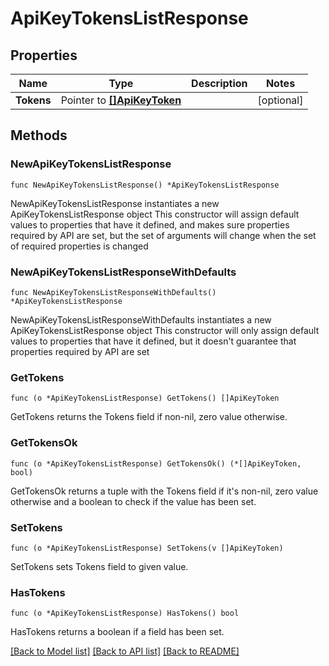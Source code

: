# ApiKeyTokensListResponse

## Properties

Name | Type | Description | Notes
------------ | ------------- | ------------- | -------------
**Tokens** | Pointer to [**[]ApiKeyToken**](ApiKeyToken.md) |  | [optional] 

## Methods

### NewApiKeyTokensListResponse

`func NewApiKeyTokensListResponse() *ApiKeyTokensListResponse`

NewApiKeyTokensListResponse instantiates a new ApiKeyTokensListResponse object
This constructor will assign default values to properties that have it defined,
and makes sure properties required by API are set, but the set of arguments
will change when the set of required properties is changed

### NewApiKeyTokensListResponseWithDefaults

`func NewApiKeyTokensListResponseWithDefaults() *ApiKeyTokensListResponse`

NewApiKeyTokensListResponseWithDefaults instantiates a new ApiKeyTokensListResponse object
This constructor will only assign default values to properties that have it defined,
but it doesn't guarantee that properties required by API are set

### GetTokens

`func (o *ApiKeyTokensListResponse) GetTokens() []ApiKeyToken`

GetTokens returns the Tokens field if non-nil, zero value otherwise.

### GetTokensOk

`func (o *ApiKeyTokensListResponse) GetTokensOk() (*[]ApiKeyToken, bool)`

GetTokensOk returns a tuple with the Tokens field if it's non-nil, zero value otherwise
and a boolean to check if the value has been set.

### SetTokens

`func (o *ApiKeyTokensListResponse) SetTokens(v []ApiKeyToken)`

SetTokens sets Tokens field to given value.

### HasTokens

`func (o *ApiKeyTokensListResponse) HasTokens() bool`

HasTokens returns a boolean if a field has been set.


[[Back to Model list]](../README.md#documentation-for-models) [[Back to API list]](../README.md#documentation-for-api-endpoints) [[Back to README]](../README.md)


